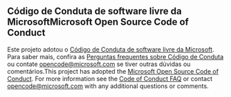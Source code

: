 ## <a name="microsoft-open-source-code-of-conduct"></a><span data-ttu-id="d1d38-101">Código de Conduta de software livre da Microsoft</span><span class="sxs-lookup"><span data-stu-id="d1d38-101">Microsoft Open Source Code of Conduct</span></span>
<span data-ttu-id="d1d38-p101">Este projeto adotou o [Código de Conduta de software livre da Microsoft](https://opensource.microsoft.com/codeofconduct/). Para saber mais, confira as [Perguntas frequentes sobre Código de Conduta](https://opensource.microsoft.com/codeofconduct/faq/) ou contate [opencode@microsoft.com](mailto:opencode@microsoft.com) se tiver outras dúvidas ou comentários.</span><span class="sxs-lookup"><span data-stu-id="d1d38-p101">This project has adopted the [Microsoft Open Source Code of Conduct](https://opensource.microsoft.com/codeofconduct/). For more information see the [Code of Conduct FAQ](https://opensource.microsoft.com/codeofconduct/faq/) or contact [opencode@microsoft.com](mailto:opencode@microsoft.com) with any additional questions or comments.</span></span>